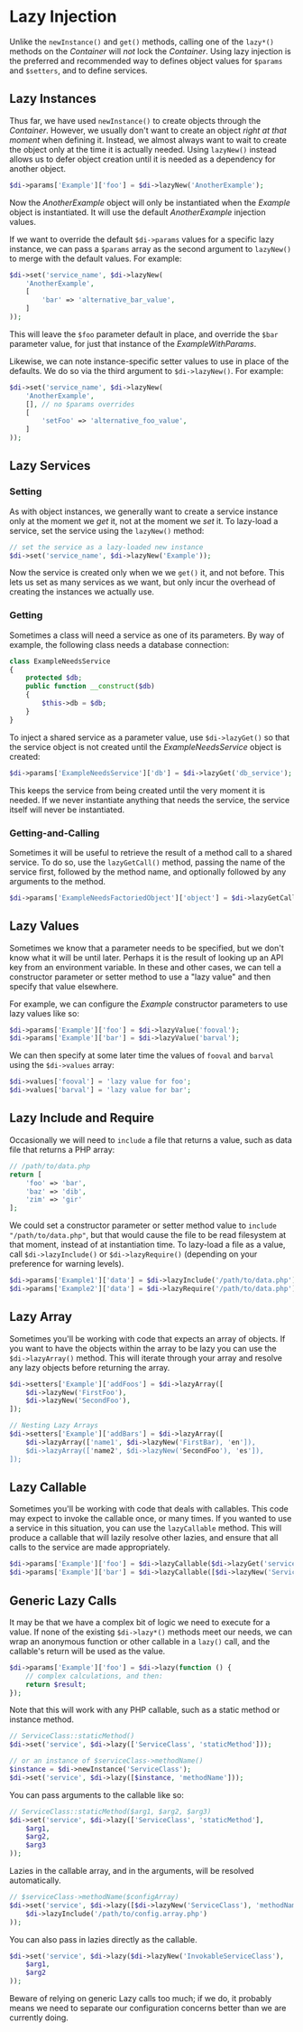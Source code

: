 # Lazy Injection

Unlike the `newInstance()` and `get()` methods, calling one of the `lazy*()` methods on the _Container_ will *not* lock the _Container_. Using lazy injection is the preferred and recommended way to defines object values for `$params` and `$setters`, and to define services.

## Lazy Instances

Thus far, we have used `newInstance()` to create objects through the _Container_.
However, we usually don't want to create an object *right at that moment* when
defining it. Instead, we almost always want to wait to create the object only
at the time it is actually needed. Using `lazyNew()` instead allows us to defer object
creation until it is needed as a dependency for another object.

```php
$di->params['Example']['foo'] = $di->lazyNew('AnotherExample');
```

Now the _AnotherExample_ object will only be instantiated when the _Example_ object
is instantiated. It will use the default _AnotherExample_ injection values.

If we want to override the default `$di->params` values for a specific lazy instance, we can pass a `$params` array as the second argument to `lazyNew()` to merge with the default values. For example:

```php
$di->set('service_name', $di->lazyNew(
    'AnotherExample',
    [
        'bar' => 'alternative_bar_value',
    ]
));
```

This will leave the `$foo` parameter default in place, and override the `$bar` parameter value, for just that instance of the _ExampleWithParams_.

Likewise, we can note instance-specific setter values to use in place of the defaults. We do so via the third argument to `$di->lazyNew()`. For example:

```php
$di->set('service_name', $di->lazyNew(
    'AnotherExample',
    [], // no $params overrides
    [
        'setFoo' => 'alternative_foo_value',
    ]
));
```

## Lazy Services

### Setting

As with object instances, we generally want to create a service instance only at the moment we *get* it, not at the moment we *set* it. To lazy-load a service, set the service using the `lazyNew()` method:

```php
// set the service as a lazy-loaded new instance
$di->set('service_name', $di->lazyNew('Example'));
```

Now the service is created only when we we `get()` it, and not before. This lets us set as many services as we want, but only incur the overhead of creating the instances we actually use.

### Getting

Sometimes a class will need a service as one of its parameters. By way of example, the following class needs a database connection:

```php
class ExampleNeedsService
{
    protected $db;
    public function __construct($db)
    {
        $this->db = $db;
    }
}
```

To inject a shared service as a parameter value, use `$di->lazyGet()` so that the service object is not created until the _ExampleNeedsService_ object is created:

```php
$di->params['ExampleNeedsService']['db'] = $di->lazyGet('db_service');
```

This keeps the service from being created until the very moment it is needed. If we never instantiate anything that needs the service, the service itself will never be instantiated.

### Getting-and-Calling

Sometimes it will be useful to retrieve the result of a method call to a shared service. To do so, use the `lazyGetCall()` method, passing the name of the service first, followed by the method name, and optionally followed by any arguments to the method.

```php
$di->params['ExampleNeedsFactoriedObject']['object'] = $di->lazyGetCall('factory_service', 'newInstance');
```


## Lazy Values

Sometimes we know that a parameter needs to be specified, but we don't know what it will be until later.  Perhaps it is the result of looking up an API key from an environment variable. In these and other cases, we can tell a constructor parameter or setter method to use a "lazy value" and then specify that value elsewhere.

For example, we can configure the _Example_ constructor parameters to use lazy values like so:

```php
$di->params['Example']['foo'] = $di->lazyValue('fooval');
$di->params['Example']['bar'] = $di->lazyValue('barval');
```

We can then specify at some later time the values of `fooval` and `barval` using the `$di->values` array:

```php
$di->values['fooval'] = 'lazy value for foo';
$di->values['barval'] = 'lazy value for bar';
```

## Lazy Include and Require

Occasionally we will need to `include` a file that returns a value, such as data file that returns a PHP array:

```php
// /path/to/data.php
return [
    'foo' => 'bar',
    'baz' => 'dib',
    'zim' => 'gir'
];
```

We could set a constructor parameter or setter method value to `include "/path/to/data.php"`, but that would cause the file to be read filesystem at that moment, instead of at instantiation time.  To lazy-load a file as a value, call `$di->lazyInclude()` or `$di->lazyRequire()` (depending on your preference for warning levels).

```php
$di->params['Example1']['data'] = $di->lazyInclude('/path/to/data.php');
$di->params['Example2']['data'] = $di->lazyRequire('/path/to/data.php');
```

## Lazy Array

Sometimes you'll be working with code that expects an array of objects. If you want to have the objects within the array to be lazy you can use the `$di->lazyArray()` method. This will iterate through your array and resolve any lazy objects before returning the array.

```php
$di->setters['Example']['addFoos'] = $di->lazyArray([
    $di->lazyNew('FirstFoo'),
    $di->lazyNew('SecondFoo'),
]);

// Nesting Lazy Arrays
$di->setters['Example']['addBars'] = $di->lazyArray([
    $di->lazyArray(['name1', $di->lazyNew('FirstBar), 'en']),
    $di->lazyArray(['name2', $di->lazyNew('SecondFoo'), 'es']),
]);
```

## Lazy Callable

Sometimes you'll be working with code that deals with callables. This code may expect to invoke the callable once, or many times. If you wanted to use a service in this situation, you can use the ``lazyCallable`` method. This will produce a callable that will lazily resolve other lazies, and ensure that all calls to the service are made appropriately.

```php
$di->params['Example']['foo'] = $di->lazyCallable($di->lazyGet('service_name'));
$di->params['Example']['bar'] = $di->lazyCallable([$di->lazyNew('ServiceClass'), 'methodName']);
```

## Generic Lazy Calls

It may be that we have a complex bit of logic we need to execute for a value. If none of the existing `$di->lazy*()` methods meet our needs, we can wrap an anonymous function or other callable in a `lazy()` call, and the callable's return will be used as the value.

```php
$di->params['Example']['foo'] = $di->lazy(function () {
    // complex calculations, and then:
    return $result;
});
```

Note that this will work with any PHP callable, such as a static method or instance method.

```php
// ServiceClass::staticMethod()
$di->set('service', $di->lazy(['ServiceClass', 'staticMethod']));

// or an instance of $serviceClass->methodName()
$instance = $di->newInstance('ServiceClass');
$di->set('service', $di->lazy([$instance, 'methodName']));
```

You can pass arguments to the callable like so:

```php
// ServiceClass::staticMethod($arg1, $arg2, $arg3)
$di->set('service', $di->lazy(['ServiceClass', 'staticMethod'],
    $arg1,
    $arg2,
    $arg3
));
```

Lazies in the callable array, and in the arguments, will be resolved automatically.

```php
// $serviceClass->methodName($configArray)
$di->set('service', $di->lazy([$di->lazyNew('ServiceClass'), 'methodName'],
    $di->lazyInclude('/path/to/config.array.php')
));
```

You can also pass in lazies directly as the callable.

```php
$di->set('service', $di->lazy($di->lazyNew('InvokableServiceClass'),
    $arg1,
    $arg2
));
```

Beware of relying on generic Lazy calls too much; if we do, it probably means we need to separate our configuration concerns better than we are currently doing.
